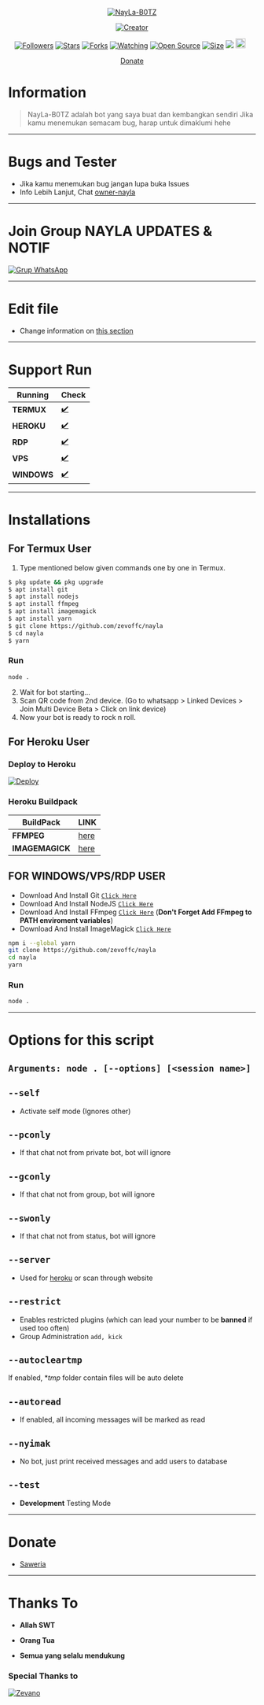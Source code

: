 </p>
<p align="center">
<a href="#"><img title="NayLa-B0TZ" src="https://img.shields.io/badge/NayLa-B0TZ-green?colorA=%23ff0000&colorB=%23017e40&style=for-the-badge"></a>
</p>
<p align="center">
<a href="https://github.com/zevoffc/nayla"><img title="Creator" src="https://img.shields.io/badge/Recode-Zevano-red.svg?style=for-the-badge&logo=github"></a>
</p>
<p align="center">
<a href="https://github.com/zevoffc/followers"><img title="Followers" src="https://img.shields.io/github/followers/zevoffc ?color=red&style=flat-square"></a>
<a href="https://github.com/zevoffc/nayla/stargazers/"><img title="Stars" src="https://img.shields.io/github/stars/zevoffc/nayla?color=blue&style=flat-square"></a>
<a href="https://github.com/zevoffc/nayla/network/members"><img title="Forks" src="https://img.shields.io/github/forks/zevoffc/nayla?color=red&style=flat-square"></a>
<a href="https://github.com/zevoffc/nayla/watchers"><img title="Watching" src="https://img.shields.io/github/watchers/zevoffc/nayla?label=Watchers&color=blue&style=flat-square"></a>
<a href="https://github.com/zevoffc/nayla"><img title="Open Source" src="https://badges.frapsoft.com/os/v2/open-source.svg?v=103"></a>
<a href="https://github.com/zevoffc/nayla/"><img title="Size" src="https://img.shields.io/github/repo-size/zevoffc/nayla?style=flat-square&color=green"></a>
<a href="https://hits.seeyoufarm.com"><img src="https://hits.seeyoufarm.com/api/count/incr/badge.svg?url=https%3A%2F%2Fgithub.com%2Fzevoffc%2Fnayla&count_bg=%2379C83D&title_bg=%23555555&icon=probot.svg&icon_color=%2300FF6D&title=hits&edge_flat=false"/></a>
<a href="https://github.com/zevoffc/nayla/graphs/commit-activity"><img height="20" src="https://img.shields.io/badge/Maintained%3F-no-green.svg"></a>&nbsp;&nbsp;
</p>

<p align="center">
  <a href="https://github.com/zevoffc/nayla#Donate">Donate</a>
</p>
</div>




# Information

> NayLa-B0TZ adalah bot yang saya buat dan kembangkan sendiri
> Jika kamu menemukan semacam bug, harap untuk dimaklumi hehe

---------

# Bugs and Tester

* Jika kamu menemukan bug jangan lupa buka Issues
* Info Lebih Lanjut, Chat [owner-nayla](https://wa.me/6289520306297)

---------

# Join Group NAYLA UPDATES & NOTIF
[![Grup WhatsApp](https://img.shields.io/badge/WhatsApp%20Group-25D366?style=for-the-badge&logo=whatsapp&logoColor=white)](https://chat.whatsapp.com/IS1V1LKUy16Fjd08uPtTdP) 

---------

# Edit file
* Change information on [this section](https://github.com/zevoffc/nayla/edit/main/config.js)

---------

# Support Run
| Running | Check |
|--------|--------|
| **TERMUX** |[✔️](https://github.com/termux/termux-app) |
| **HEROKU** |[✔️](https://heroku.com) |
| **RDP** |[✔️](https://github.com/zevoffc) |
| **VPS** |[✔️](https://github.com/zevoffc) |
| **WINDOWS** |[✔️](https://github.com/zevoffc) |

---------

# Installations

## For Termux User
1. Type mentioned below given commands one by one in Termux.
```sh
$ pkg update && pkg upgrade
$ apt install git
$ apt install nodejs
$ apt install ffmpeg
$ apt install imagemagick
$ apt install yarn
$ git clone https://github.com/zevoffc/nayla
$ cd nayla
$ yarn
```

### Run

```bash
node .
```
2. Wait for bot starting...
3. Scan QR code from 2nd device. (Go to whatsapp > Linked Devices > Join Multi Device Beta > Click on link device)
4. Now your bot is ready to rock n roll.


## For Heroku User

### Deploy to Heroku
[![Deploy](https://www.herokucdn.com/deploy/button.svg)](https://heroku.com/deploy?template=https://github.com/zevoffc/nayla)

### Heroku Buildpack
| BuildPack | LINK |
|--------|--------|
| **FFMPEG** |[here](https://github.com/jonathanong/heroku-buildpack-ffmpeg-latest) |
| **IMAGEMAGICK** | [here](https://github.com/DuckyTeam/heroku-buildpack-imagemagick) |


## FOR WINDOWS/VPS/RDP USER

* Download And Install Git [`Click Here`](https://git-scm.com/downloads)
* Download And Install NodeJS [`Click Here`](https://nodejs.org/en/download)
* Download And Install FFmpeg [`Click Here`](https://ffmpeg.org/download.html) (**Don't Forget Add FFmpeg to PATH enviroment variables**)
* Download And Install ImageMagick [`Click Here`](https://imagemagick.org/script/download.php)

```bash
npm i --global yarn
git clone https://github.com/zevoffc/nayla
cd nayla
yarn
```

### Run

```bash
node .
```

---------

# Options for this script

## ```Arguments: node . [--options] [<session name>]```

## `--self`
* Activate self mode (Ignores other)

## `--pconly`
* If that chat not from private bot, bot will ignore

## `--gconly`
* If that chat not from group, bot will ignore

## `--swonly`
* If that chat not from status, bot will ignore

## `--server`
* Used for [heroku](https://heroku.com/) or scan through website

## `--restrict`
* Enables restricted plugins (which can lead your number to be **banned** if used too often)
* Group Administration `add, kick`

## `--autocleartmp`
If enabled, **tmp* folder contain files will be auto delete

## `--autoread`
* If enabled, all incoming messages will be marked as read

## `--nyimak`
* No bot, just print received messages and add users to database

## `--test`
* **Development** Testing Mode

---------

# Donate
- [Saweria](https://saweria.co/Scaff)

---------

# Thanks To 
* **Allah SWT**

* **Orang Tua**

* **Semua yang selalu mendukung**


### Special Thanks to

[![Zevano](https://github.com/zevoffc.png?size=100)](https://github.com/zevoffc)